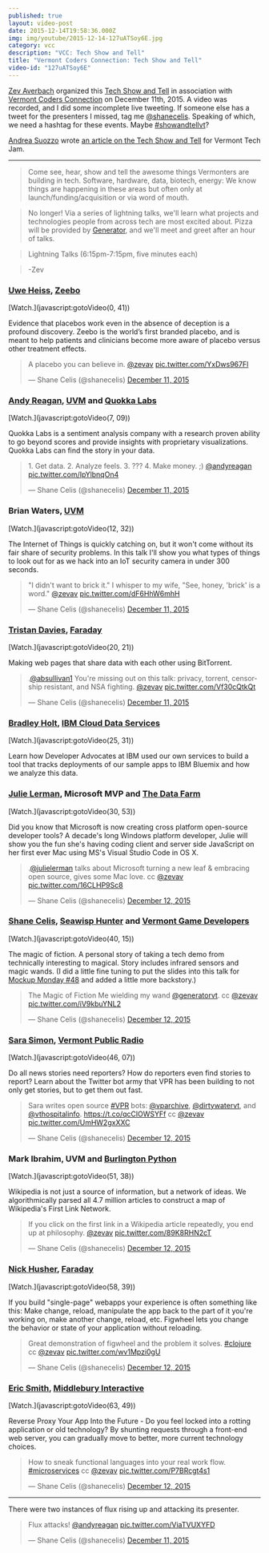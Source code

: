 ```yaml
---
published: true
layout: video-post
date: 2015-12-14T19:58:36.000Z
img: img/youtube/2015-12-14-127uATSoy6E.jpg
category: vcc
description: "VCC: Tech Show and Tell"
title: "Vermont Coders Connection: Tech Show and Tell"
video-id: "127uATSoy6E"
---
```

<script src="//platform.twitter.com/widgets.js" charset="utf-8"></script>
<script type="text/javascript">
// Problem: Dynamically rendered tweets can cause anchor links to
// point at the wrong thing once rendering finishes.  (The tweets'
// height can change when extra media is pulled in.)
//
// Fix: Goto the anchor point again after the tweets have loaded if
// the link has an anchor tag in it.
//
// Example: http://seawisphunter.com/vcc/2015/12/14/vermont-coders-connection-tech-show-and-tell-12112015/#shanecelis
twttr.events.bind('loaded',
  function(event) {
    console.log("created " + event.widgets.length + " widget");
    var index = window.location.href.indexOf("#");
    if (index != -1) {
      // We don't want to ever get into a reload loop.  We'll
      // only ever 'reload' an anchor.
      window.location.href = window.location.href.slice(index);
    }
  });
</script>

[Zev Averbach](https://twitter.com/zevav) organized this [Tech Show and Tell](http://www.meetup.com/VTCode/events/227164072/) in association with [Vermont Coders Connection](http://www.meetup.com/VTCode/) on December 11th, 2015.  A video was recorded, and I did some incomplete live tweeting.  If someone else has a tweet for the presenters I missed, tag me [@shanecelis](http://twitter.com/shanecelis).  Speaking of which, we need a hashtag for these events. Maybe [#showandtellvt](https://twitter.com/search?q=%23showandtellvt&src=typd)?

[Andrea Suozzo](https://twitter.com/asuozzo) wrote [an article on the Tech Show and Tell](http://www.techjamvt.com/2015/12/vermont-developers-show-their-work-at-burlingtons-generator/) for Vermont Tech Jam.

* * *

> Come see, hear, show and tell the awesome things Vermonters are building in tech. Software, hardware, data, biotech, energy: We know things are happening in these areas but often only at launch/funding/acquisition or via word of mouth.

> No longer! Via a series of lightning talks, we'll learn what projects and technologies people from across tech are most excited about. Pizza will be provided by [Generator](https://generatorvt.com), and we'll meet and greet after an hour of talks.

> Lightning Talks (6:15pm-7:15pm, five minutes each)

> -Zev

<a name="uweheiss"></a>
### [Uwe Heiss](https://twitter.com/uweheiss), [Zeebo](http://zeeboeffect.com)

[Watch.](javascript:gotoVideo(0, 41))

Evidence that placebos work even in the absence of deception is a profound discovery.  Zeebo is the world’s first branded placebo, and is meant to help patients and clinicians become more aware of placebo versus other treatment effects.

<blockquote class="twitter-tweet tw-align-center" lang="en"><p lang="en" dir="ltr">A placebo you can believe in. <a href="https://twitter.com/zevav">@zevav</a> <a href="https://t.co/YxDws967Fl">pic.twitter.com/YxDws967Fl</a></p>&mdash; Shane Celis (@shanecelis) <a href="https://twitter.com/shanecelis/status/675455655692656641">December 11, 2015</a></blockquote>

<a name="andyreagan"></a>
### [Andy Reagan](https://twitter.com/andyreagan), [UVM](http://www.uvm.edu/~cmplxsys/) and [Quokka Labs](http://quokkalabs.io)

[Watch.](javascript:gotoVideo(7, 09))

Quokka Labs is a sentiment analysis company with a research proven ability to go beyond scores and provide insights with proprietary visualizations. Quokka Labs can find the story in your data.

<blockquote class="twitter-tweet tw-align-center" lang="en"><p lang="en" dir="ltr">1. Get data.&#10;2. Analyze feels.&#10;3. ???&#10;4. Make money. ;) <a href="https://twitter.com/andyreagan">@andyreagan</a> <a href="https://t.co/IpYlbnqOn4">pic.twitter.com/IpYlbnqOn4</a></p>&mdash; Shane Celis (@shanecelis) <a href="https://twitter.com/shanecelis/status/675457439001616385">December 11, 2015</a></blockquote>

<a name="brianwaters"></a>
### Brian Waters, [UVM](http://www.uvm.edu/~cems/cs/)

[Watch.](javascript:gotoVideo(12, 32))

The Internet of Things is quickly catching on, but it won't come without its fair share of security problems. In this talk I'll show you what types of things to look out for as we hack into an IoT security camera in under 300 seconds.

<blockquote class="twitter-tweet tw-align-center" lang="en"><p lang="en" dir="ltr">&quot;I didn&#39;t want to brick it.&quot;&#10;&#10;I whisper to my wife, &quot;See, honey, &#39;brick&#39; is a word.&quot; <a href="https://twitter.com/zevav">@zevav</a> <a href="https://t.co/dF6HhW6mhH">pic.twitter.com/dF6HhW6mhH</a></p>&mdash; Shane Celis (@shanecelis) <a href="https://twitter.com/shanecelis/status/675458529877204992">December 11, 2015</a></blockquote>

<a name="tristandavies"></a>
### [Tristan Davies](https://twitter.com/devtristan), [Faraday](http://www.faraday.io)

[Watch.](javascript:gotoVideo(20, 21))

Making web pages that share data with each other using BitTorrent.

<blockquote class="twitter-tweet tw-align-center" lang="en"><p lang="en" dir="ltr">.<a href="https://twitter.com/absullivan1">@absullivan1</a> You&#39;re missing out on this talk: privacy, torrent, censorship resistant, and NSA fighting. <a href="https://twitter.com/zevav">@zevav</a> <a href="https://t.co/Vf30cQtkQt">pic.twitter.com/Vf30cQtkQt</a></p>&mdash; Shane Celis (@shanecelis) <a href="https://twitter.com/shanecelis/status/675460517931126784">December 11, 2015</a></blockquote>

<a name="bradleyholt"></a>
### [Bradley Holt](https://twitter.com/bradleyholt), [IBM Cloud Data Services](https://developer.ibm.com/clouddataservices/)

[Watch.](javascript:gotoVideo(25, 31))

Learn how Developer Advocates at IBM used our own services to build a tool that tracks deployments of our sample apps to IBM Bluemix and how we analyze this data.

<a name="julielerman"></a>
### [Julie Lerman](https://twitter.com/julielerman), Microsoft MVP and [The Data Farm](http://thedatafarm.com)

[Watch.](javascript:gotoVideo(30, 53))

Did you know that Microsoft is now creating cross platform open-source developer tools? A decade's long Windows platform developer, Julie will show you the fun she's having coding client and server side JavaScript on her first ever Mac using MS's Visual Studio Code in OS X.

<blockquote class="twitter-tweet tw-align-center" lang="en"><p lang="en" dir="ltr">.<a href="https://twitter.com/julielerman">@julielerman</a> talks about Microsoft turning a new leaf &amp; embracing open source, gives some Mac love. cc <a href="https://twitter.com/zevav">@zevav</a> <a href="https://t.co/16CLHP9Sc8">pic.twitter.com/16CLHP9Sc8</a></p>&mdash; Shane Celis (@shanecelis) <a href="https://twitter.com/shanecelis/status/675517201714176000">December 12, 2015</a></blockquote>

<a name="shanecelis"></a>
### [Shane Celis](https://twitter.com/shanecelis), [Seawisp Hunter](https://seawisphunter.com) and [Vermont Game Developers](http://vtgamedev.com)

[Watch.](javascript:gotoVideo(40, 15))

The magic of fiction.  A personal story of taking a tech demo from technically interesting to magical. Story includes infrared sensors and magic wands.  (I did a little fine tuning to put the slides into this talk for [Mockup Monday #48](/mockup%20monday/2015/12/14/mockup-monday-48-the-magic-of-fiction/) and added a little more backstory.)

<blockquote class="twitter-tweet tw-align-center" lang="en"><p lang="en" dir="ltr">The Magic of Fiction&#10;&#10;Me wielding my wand <a href="https://twitter.com/generatorvt">@generatorvt</a>. cc <a href="https://twitter.com/zevav">@zevav</a> <a href="https://t.co/iV9kbuYNL2">pic.twitter.com/iV9kbuYNL2</a></p>&mdash; Shane Celis (@shanecelis) <a href="https://twitter.com/shanecelis/status/675467095900086272">December 12, 2015</a></blockquote>

<a name="sarasimon"></a>
### [Sara Simon](https://twitter.com/sarambsimon), [Vermont Public Radio](http://vpr.net)

[Watch.](javascript:gotoVideo(46, 07))

Do all news stories need reporters? How do reporters even find stories to report? Learn about the Twitter bot army that VPR has been building to not only get stories, but to get them out fast.

<blockquote class="twitter-tweet tw-align-center" lang="en"><p lang="en" dir="ltr">Sara writes open source <a href="https://twitter.com/hashtag/VPR?src=hash">#VPR</a> bots: <a href="https://twitter.com/vparchive">@vparchive</a>, <a href="https://twitter.com/dirtywatervt">@dirtywatervt</a>, and <a href="https://twitter.com/vthospitalinfo">@vthospitalinfo</a>. <a href="https://t.co/qcClOWSYFf">https://t.co/qcClOWSYFf</a> cc <a href="https://twitter.com/zevav">@zevav</a> <a href="https://t.co/UmHW2gxXXC">pic.twitter.com/UmHW2gxXXC</a></p>&mdash; Shane Celis (@shanecelis) <a href="https://twitter.com/shanecelis/status/675512075175768064">December 12, 2015</a></blockquote>

<a name="markibrahim"></a>
### Mark Ibrahim, UVM and [Burlington Python](http://www.meetup.com/btvpython/)

[Watch.](javascript:gotoVideo(51, 38))

Wikipedia is not just a source of information, but a network of ideas. We algorithmically parsed all 4.7 million articles to construct a map of Wikipedia's First Link Network.

<blockquote class="twitter-tweet tw-align-center" lang="en"><p lang="en" dir="ltr">If you click on the first link in a Wikipedia article repeatedly, you end up at philosophy. <a href="https://twitter.com/zevav">@zevav</a> <a href="https://t.co/89K8RHN2cT">pic.twitter.com/89K8RHN2cT</a></p>&mdash; Shane Celis (@shanecelis) <a href="https://twitter.com/shanecelis/status/675469010914406400">December 12, 2015</a></blockquote>

<a name="nickhusher"></a>
### [Nick Husher](https://twitter.com/teslanick), [Faraday](http://www.faraday.io)

[Watch.](javascript:gotoVideo(58, 39))

If you build "single-page" webapps your experience is often something like this: Make change, reload, manipulate the app back to the part of it you're working on, make another change, reload, etc. Figwheel lets you change the behavior or state of your application without reloading.

<blockquote class="twitter-tweet tw-align-center" lang="en"><p lang="en" dir="ltr">Great demonstration of figwheel and the problem it solves. <a href="https://twitter.com/hashtag/clojure?src=hash">#clojure</a> cc <a href="https://twitter.com/zevav">@zevav</a> <a href="https://t.co/wv1Mpzi0gU">pic.twitter.com/wv1Mpzi0gU</a></p>&mdash; Shane Celis (@shanecelis) <a href="https://twitter.com/shanecelis/status/675470974679150592">December 12, 2015</a></blockquote>

<a name="ericsmith"></a>
### [Eric Smith](https://twitter.com/eric_s_smith), [Middlebury Interactive](https://www.middleburyinteractive.com)

[Watch.](javascript:gotoVideo(63, 49))

Reverse Proxy Your App Into the Future - Do you feel locked into a rotting application or old technology? By shunting requests through a front-end web server, you can gradually move to better, more current technology choices.

<blockquote class="twitter-tweet tw-align-center" lang="en"><p lang="en" dir="ltr">How to sneak functional languages into your real work flow. <a href="https://twitter.com/hashtag/microservices?src=hash">#microservices</a> cc <a href="https://twitter.com/zevav">@zevav</a> <a href="https://t.co/P7BRcgt4s1">pic.twitter.com/P7BRcgt4s1</a></p>&mdash; Shane Celis (@shanecelis) <a href="https://twitter.com/shanecelis/status/675472520062070784">December 12, 2015</a></blockquote>

* * *

There were two instances of flux rising up and attacking its presenter.

<blockquote class="twitter-tweet tw-align-center" lang="en"><p lang="en" dir="ltr">Flux attacks! <a href="https://twitter.com/andyreagan">@andyreagan</a> <a href="https://t.co/ViaTVUXYFD">pic.twitter.com/ViaTVUXYFD</a></p>&mdash; Shane Celis (@shanecelis) <a href="https://twitter.com/shanecelis/status/675455543398572033">December 11, 2015</a></blockquote>
